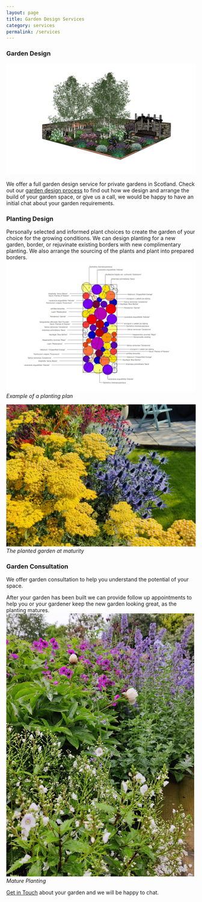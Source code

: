 ```yaml
---
layout: page
title: Garden Design Services
category: services
permalink: /services
---
```

### Garden Design 
 ![3D garden design model](assets/img/Services3Dshow.jpg)

We offer a full garden design service for private gardens in Scotland. Check out our [garden design process](/process) to find out how we design and arrange the build of your garden space, or give us a call, we would be happy to have an initial chat about your garden requirements.

### Planting Design 

Personally selected and informed plant choices to create the garden of your choice for the growing conditions.
We can design planting for a new garden, border, or  rejuvinate existing borders with new complimentary planting.
We also arrange the sourcing of the plants and plant into prepared borders.
![](assets/img/ServicesPlant2.JPG)*Example of a planting plan*

![Planting design1](assets/img/Plantingdesign1.jpg)*The planted garden at maturity* 

### Garden Consultation 

We offer garden consultation  to help you understand the potential of your space.

After your garden has been built we can provide follow up appointments to help you or your gardener keep the new garden looking great, as the planting matures.
<img src="assets/img/ServicesPlant4.jpg" width="500" height="700" text="Mature Planting" alt=Mature Planting >
*Mature Planting*

[Get in Touch](/contact) about your garden and we will be happy to chat.